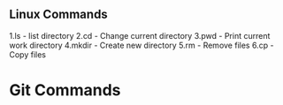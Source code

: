 
## Linux Commands
1.ls - list directory
2.cd - Change current directory
3.pwd - Print current work directory
4.mkdir - Create new directory
5.rm - Remove files
6.cp -Copy files
# Git Commands
